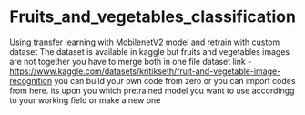 # Fruits_and_vegetables_classification
Using transfer learning with MobilenetV2 model and retrain with custom dataset
The dataset is available in kaggle but fruits and vegetables images are not together you have to merge both in one file
dataset link - https://www.kaggle.com/datasets/kritikseth/fruit-and-vegetable-image-recognition
you can build your own code from zero or you can import codes from here.
its upon you which pretrained model you want to use accordingg to your working field or make a new one
